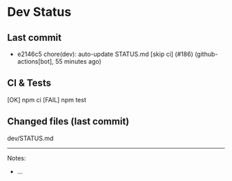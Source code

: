 # Dev Status

## Last commit
- e2146c5 chore(dev): auto-update STATUS.md [skip ci] (#186) (github-actions[bot], 55 minutes ago)
## CI & Tests
[OK] npm ci
[FAIL] npm test

## Changed files (last commit)
dev/STATUS.md

---
Notes:
- ...

